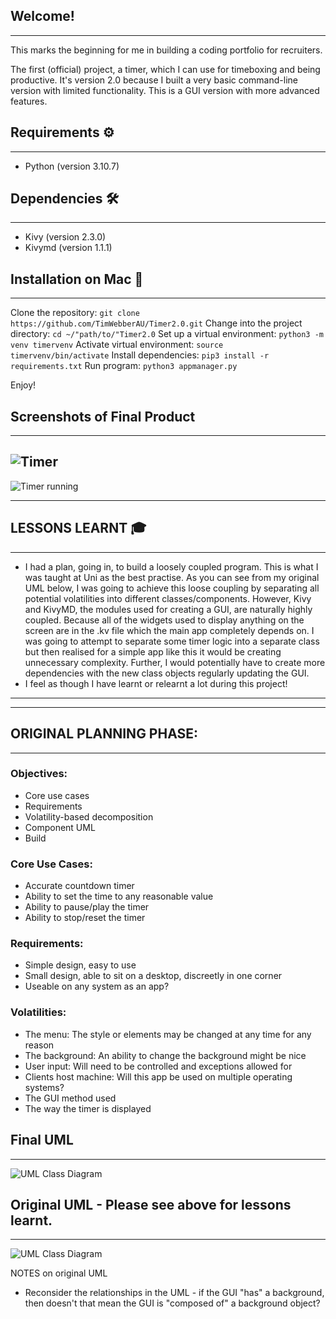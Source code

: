 ## Welcome!
---  

This marks the beginning for me in building a coding portfolio for recruiters.

The first (official) project, a timer, which I can use for timeboxing and being productive. 
It's version 2.0 because I built a very basic command-line version with limited functionality.
This is a GUI version with more advanced features. 

## Requirements ⚙️
---  
- Python (version 3.10.7)

## Dependencies 🛠️
--- 
- Kivy (version 2.3.0)
- Kivymd (version 1.1.1)

## Installation on Mac 🚀
---  
Clone the repository: `git clone https://github.com/TimWebberAU/Timer2.0.git`
Change into the project directory: `cd ~/"path/to/"Timer2.0`
Set up a virtual environment: `python3 -m venv timervenv`
Activate virtual environment: `source timervenv/bin/activate`
Install dependencies: `pip3 install -r requirements.txt`
Run program: `python3 appmanager.py`
  
Enjoy!

## Screenshots of Final Product
---  

![Timer](image.png)
---
![Timer running](image-1.png)

---  

## LESSONS LEARNT 🎓
---
- I had a plan, going in, to build a loosely coupled program. This is what I was taught at Uni as the best practise. As you can see from my original UML below, I was going to achieve this loose coupling by separating all potential volatilities into different classes/components. However, Kivy and KivyMD, the modules used for creating a GUI, are naturally highly coupled. Because all of the widgets used to display anything on the screen are in the .kv file which the main app completely depends on. I was going to attempt to separate some timer logic into a separate class but then realised for a simple app like this it would be creating unnecessary complexity. Further, I would potentially have to create more dependencies with the new class objects regularly updating the GUI.
- I feel as though I have learnt or relearnt a lot during this project!

---
---  
## ORIGINAL PLANNING PHASE:
---  

### Objectives:
- Core use cases
- Requirements
- Volatility-based decomposition
- Component UML
- Build
  

### Core Use Cases:
- Accurate countdown timer
- Ability to set the time to any reasonable value
- Ability to pause/play the timer
- Ability to stop/reset the timer
  

### Requirements:
- Simple design, easy to use
- Small design, able to sit on a desktop, discreetly in one corner
- Useable on any system as an app?
  

### Volatilities:
- The menu: The style or elements may be changed at any time for any reason
- The background: An ability to change the background might be nice
- User input: Will need to be controlled and exceptions allowed for
- Clients host machine: Will this app be used on multiple operating systems?
- The GUI method used
- The way the timer is displayed

## Final UML
---  

![UML Class Diagram](timerUMLfinal.png)


## Original UML - Please see above for lessons learnt.
---  

![UML Class Diagram](timerUML.png)

NOTES on original UML
- Reconsider the relationships in the UML - if the GUI "has" a background, then doesn't that mean the GUI is "composed of" a background object?
